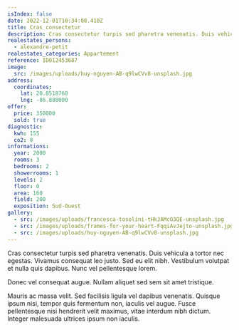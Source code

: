 ```yaml
---
isIndex: false
date: 2022-12-01T10:34:08.410Z
title: Cras consectetur
description: Cras consectetur turpis sed pharetra venenatis. Duis vehicula a tortor nec egestas.
realestates_persons:
  - alexandre-petit
realestates_categories: Appartement
reference: ID012453687
image:
  src: /images/uploads/huy-nguyen-AB-q9lwCVv8-unsplash.jpg
address:
  coordinates:
    lat: 20.8518760
    lng: -86.880000
offer:
  price: 350000
  sold: true
diagnostic:
  kwh: 155
  co2: 8
informations:
  year: 2000
  rooms: 3
  bedrooms: 2
  showerrooms: 1
  levels: 2
  floor: 0
  area: 160
  field: 200
  exposition: Sud-Ouest
gallery:
  - src: /images/uploads/francesca-tosolini-tHkJAMcO3QE-unsplash.jpg
  - src: /images/uploads/frames-for-your-heart-FqqiAvJejto-unsplash.jpg
  - src: /images/uploads/huy-nguyen-AB-q9lwCVv8-unsplash.jpg
---
```

Cras consectetur turpis sed pharetra venenatis. Duis vehicula a tortor nec egestas. Vivamus consequat leo justo. Sed eu elit nibh. Vestibulum volutpat et nulla quis dapibus. Nunc vel pellentesque lorem. 


Donec vel consequat augue. Nullam aliquet sed sem sit amet tristique. 



Mauris ac massa velit. Sed facilisis ligula vel dapibus venenatis. Quisque ipsum nisi, tempor quis fermentum non, iaculis vel augue. Fusce pellentesque nisi hendrerit velit maximus, vitae interdum nibh dictum. Integer malesuada ultrices ipsum non iaculis.